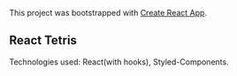This project was bootstrapped with [Create React App](https://github.com/facebook/create-react-app).

## React Tetris

Technologies used: React(with hooks), Styled-Components.
